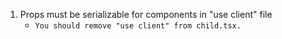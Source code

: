 1. Props must be serializable for components in "use client" file
   - `You should remove "use client" from child.tsx.`
